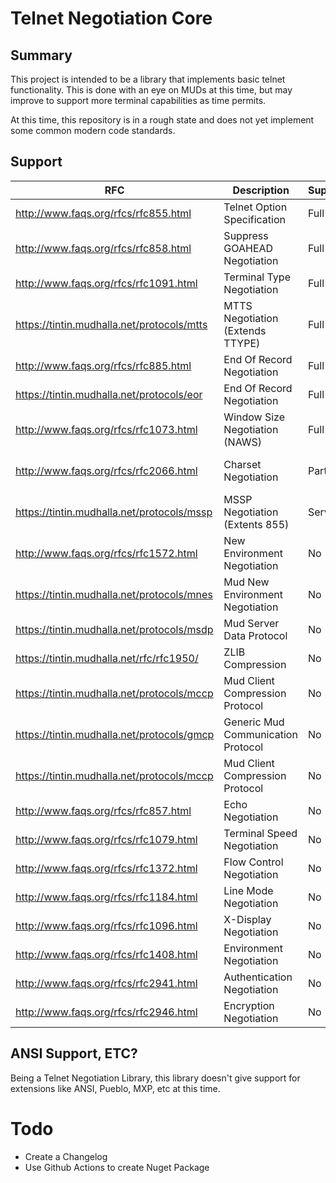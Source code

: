 # Telnet Negotiation Core
## Summary
This project is intended to be a library that implements basic telnet functionality. 
This is done with an eye on MUDs at this time, but may improve to support more terminal capabilities as time permits.

At this time, this repository is in a rough state and does not yet implement some common modern code standards. 

## Support
| RFC                                         | Description                        | Supported  | Comments           |
| ------------------------------------------- | ---------------------------------- |------------| ------------------ |
| http://www.faqs.org/rfcs/rfc855.html        | Telnet Option Specification        | Full       |                    |
| http://www.faqs.org/rfcs/rfc858.html        | Suppress GOAHEAD Negotiation       | Full       | Untested           |
| http://www.faqs.org/rfcs/rfc1091.html       | Terminal Type Negotiation          | Full       |                    |
| https://tintin.mudhalla.net/protocols/mtts  | MTTS Negotiation (Extends TTYPE)   | Full       |                    |
| http://www.faqs.org/rfcs/rfc885.html        | End Of Record Negotiation          | Full       | Untested           | 
| https://tintin.mudhalla.net/protocols/eor   | End Of Record Negotiation          | Full       | Untested           |
| http://www.faqs.org/rfcs/rfc1073.html       | Window Size Negotiation (NAWS)     | Full       |                    |
| http://www.faqs.org/rfcs/rfc2066.html       | Charset Negotiation                | Partial    | No TTABLE support  |
| https://tintin.mudhalla.net/protocols/mssp  | MSSP Negotiation (Extents 855)     | Serverside | Planned & Untested |
| http://www.faqs.org/rfcs/rfc1572.html       | New Environment Negotiation        | No         | Planned            |
| https://tintin.mudhalla.net/protocols/mnes  | Mud New Environment Negotiation    | No         | Planned            |
| https://tintin.mudhalla.net/protocols/msdp  | Mud Server Data Protocol           | No         | Planned            |
| https://tintin.mudhalla.net/rfc/rfc1950/    | ZLIB Compression                   | No         | Planned            |
| https://tintin.mudhalla.net/protocols/mccp  | Mud Client Compression Protocol 	 | No         | Planned            |
| https://tintin.mudhalla.net/protocols/gmcp  | Generic Mud Communication Protocol | No         | Planned            |
| https://tintin.mudhalla.net/protocols/mccp  | Mud Client Compression Protocol	   | No         | Planned            |
| http://www.faqs.org/rfcs/rfc857.html        | Echo Negotiation                   | No         | Rejects            |
| http://www.faqs.org/rfcs/rfc1079.html       | Terminal Speed Negotiation         | No         | Rejects            |
| http://www.faqs.org/rfcs/rfc1372.html       | Flow Control Negotiation           | No         | Rejects            |
| http://www.faqs.org/rfcs/rfc1184.html       | Line Mode Negotiation              | No         | Rejects            |
| http://www.faqs.org/rfcs/rfc1096.html       | X-Display Negotiation              | No         | Rejects            |
| http://www.faqs.org/rfcs/rfc1408.html       | Environment Negotiation            | No         | Rejects            | 
| http://www.faqs.org/rfcs/rfc2941.html       | Authentication Negotiation         | No         | Rejects            |
| http://www.faqs.org/rfcs/rfc2946.html       | Encryption Negotiation             | No         | Rejects            |

## ANSI Support, ETC?
Being a Telnet Negotiation Library, this library doesn't give support for extensions like ANSI, Pueblo, MXP, etc at this time.

# Todo
* Create a Changelog
* Use Github Actions to create Nuget Package